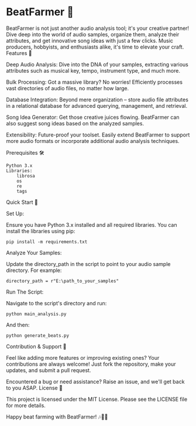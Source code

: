 # BeatFarmer 🎵

BeatFarmer is not just another audio analysis tool; it's your creative partner! Dive deep into the world of audio samples, organize them, analyze their attributes, and get innovative song ideas with just a few clicks. Music producers, hobbyists, and enthusiasts alike, it's time to elevate your craft.
Features 🌟

Deep Audio Analysis: Dive into the DNA of your samples, extracting various attributes such as musical key, tempo, instrument type, and much more.

Bulk Processing: Got a massive library? No worries! Efficiently processes vast directories of audio files, no matter how large.

Database Integration: Beyond mere organization – store audio file attributes in a relational database for advanced querying, management, and retrieval.

Song Idea Generator: Get those creative juices flowing. BeatFarmer can also suggest song ideas based on the analyzed samples.

Extensibility: Future-proof your toolset. Easily extend BeatFarmer to support more audio formats or incorporate additional audio analysis techniques.

Prerequisites 🛠

    Python 3.x
    Libraries:
        librosa
        os
        re
        tags

Quick Start 🚀

Set Up:

Ensure you have Python 3.x installed and all required libraries. You can install the libraries using pip:


    pip install -m requirements.txt

Analyze Your Samples:

Update the directory_path in the script to point to your audio sample directory. For example:

    directory_path = r"E:\path_to_your_samples"

Run The Script:

Navigate to the script's directory and run:

    python main_analysis.py

And then:

    python generate_beats.py

Contribution & Support 🤝

Feel like adding more features or improving existing ones? Your contributions are always welcome! Just fork the repository, make your updates, and submit a pull request.

Encountered a bug or need assistance? Raise an issue, and we'll get back to you ASAP.
License 📜

This project is licensed under the MIT License. Please see the LICENSE file for more details.

Happy beat farming with BeatFarmer! 🎶🌱🔥
